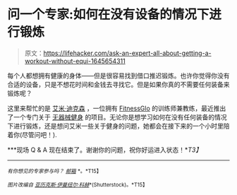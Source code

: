 # 问一个专家:如何在没有设备的情况下进行锻炼

> 原文：<https://lifehacker.com/ask-an-expert-all-about-getting-a-workout-without-equi-1645654311>

每个人都想拥有健康的身体——但是很容易找到借口推迟锻炼。也许你觉得你没有合适的设备，只是不想花时间和金钱去寻找它。但是如果你真的不需要任何装备来锻炼呢？



这里来帮忙的是 [艾米·迪克森](http://www.amydixonfitness.com/) ，一位拥有 [FitnessGlo](http://www.fitnessglo.com/) 的训练师兼教练，最近推出了一个专门关于 [无器械健身](http://www.fitnessglo.com/noequipment) 的项目。无论你是想学习如何在没有任何装备的情况下进行锻炼，还是想问艾米一些关于健身的问题，她都会在接下来的一个小时里陪着你(尽管问吧！).

***现场 Q & A 现在结束了。谢谢你的问题，祝你好运进入状态！**T3】*

* * *

<small>*有你想见的专家参与吗？*</small> [<small>*邮箱*</small>](mailto:andy@lifehacker.com) <small>*。*T15】</small>

<small>*图片改编自*</small> [<small>*亚历克斯·伊曼纽尔·科赫*</small>](http://www.shutterstock.com/pic.mhtml?id=113096332&src=id)<small>*(Shutterstock)。*T15】</small>